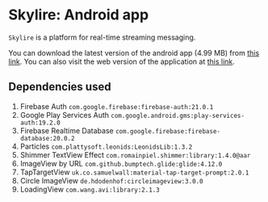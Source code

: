 # Skylire: Android app

``Skylire`` is a platform for real-time streaming messaging.

You can download the latest version of the android app (4.99 MB) from [this link](https://skylire.langvest.by/app "Download app").
You can also visit the web version of the application at [this link](https://skylire.langvest.by "Visit site").

## Dependencies used

1. Firebase Auth ``com.google.firebase:firebase-auth:21.0.1``
2. Google Play Services Auth ``com.google.android.gms:play-services-auth:19.2.0``
3. Firebase Realtime Database ``com.google.firebase:firebase-database:20.0.2``
4. Particles ``com.plattysoft.leonids:LeonidsLib:1.3.2``
5. Shimmer TextView Effect ``com.romainpiel.shimmer:library:1.4.0@aar``
6. ImageView by URL ``com.github.bumptech.glide:glide:4.12.0``
7. TapTargetView ``uk.co.samuelwall:material-tap-target-prompt:2.0.1``
8. Circle ImageView ``de.hdodenhof:circleimageview:3.0.0``
9. LoadingView ``com.wang.avi:library:2.1.3``